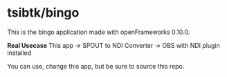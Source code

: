 # tsibtk/bingo
This is the bingo application made with openFrameworks 0.10.0.

**Real Usecase** This app -> SPOUT to NDI Converter -> OBS with NDI plugin installed

You can use, change this app, but be sure to source this repo.
